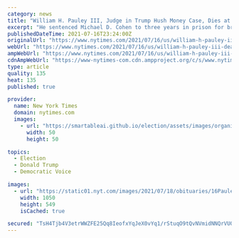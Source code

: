 ```yaml
---
category: news
title: "William H. Pauley III, Judge in Trump Hush Money Case, Dies at 68"
excerpt: "He sentenced Michael D. Cohen to three years in prison for breaking campaign finance laws by helping to buy the silence of two women who said they had affairs with Donald J. Trump."
publishedDateTime: 2021-07-16T23:24:00Z
originalUrl: "https://www.nytimes.com/2021/07/16/us/william-h-pauley-iii-dead.html"
webUrl: "https://www.nytimes.com/2021/07/16/us/william-h-pauley-iii-dead.html"
ampWebUrl: "https://www.nytimes.com/2021/07/16/us/william-h-pauley-iii-dead.amp.html"
cdnAmpWebUrl: "https://www-nytimes-com.cdn.ampproject.org/c/s/www.nytimes.com/2021/07/16/us/william-h-pauley-iii-dead.amp.html"
type: article
quality: 135
heat: 135
published: true

provider:
  name: New York Times
  domain: nytimes.com
  images:
    - url: "https://smartableai.github.io/election/assets/images/organizations/nytimes.com-50x50.jpg"
      width: 50
      height: 50

topics:
  - Election
  - Donald Trump
  - Democratic Voice

images:
  - url: "https://static01.nyt.com/images/2021/07/18/obituaries/16Pauley1/16Pauley1-facebookJumbo.jpg"
    width: 1050
    height: 549
    isCached: true

secured: "TsH4Tjb4V3etrWWZFE25Qq8IeofxYqJeX0vYq1/rStuqO9tQvNVmidNNQrVUOv2sd0FU4XEpvXqYRas5m44Cph8BHUVmZ01Gjvp0xN8hSVK/AmSd+Zf3NjiSMhsxh63tI94jloRRUELO5TTZRJ0yscaeKMXUP7Z6D0SIz94g/MRnPzELnYgLmJLPAO2pN5h+q82mD6F4ib+utv7ujGyilp4guRgZmVHbmxyeL4Pj5PtXwSRSkZT4EI3uorw2spm6W+WyGFpUc6SQAZ9IuuR17DFkxFADs6WJijNdsPA/Kk3HKs8F5gElKThHFpmhh4V+4/Z4wWDlwSgFNH9SVggSSj2PgWbB+Etsv07D0WXxfXY=;wTuMxj9U4PA5GhV8BxXrEQ=="
---
```


